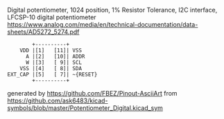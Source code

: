 Digital potentiometer, 1024 position, 1% Resistor Tolerance, I2C interface, LFCSP-10
digital potentiometer
https://www.analog.com/media/en/technical-documentation/data-sheets/AD5272_5274.pdf


	        +----------+
	    VDD |[1]   [11]| VSS
	      A |[2]   [10]| ADDR
	      W |[3]   [ 9]| SCL
	    VSS |[4]   [ 8]| SDA
	EXT_CAP |[5]   [ 7]| ~{RESET}
	        +----------+


generated by https://github.com/FBEZ/Pinout-AsciiArt from https://github.com/ask6483/kicad-symbols/blob/master/Potentiometer_Digital.kicad_sym